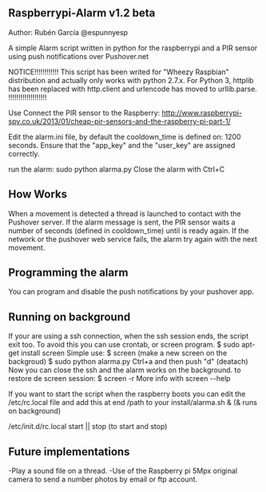 Raspberrypi-Alarm v1.2 beta
------------------------
Author: Rubén García @espunnyesp

A simple Alarm script written in python for the raspberrypi and a PIR sensor using push notifications over Pushover.net

NOTICE!!!!!!!!!!!!
This script has been writed for "Wheezy Raspbian" distribution and actually only works with python 2.7.x.
For Python 3, httplib has been replaced with http.client and urlencode has moved to urllib.parse.
!!!!!!!!!!!!!!!!!!!

Use
Connect the PIR sensor to the Raspberry:
http://www.raspberrypi-spy.co.uk/2013/01/cheap-pir-sensors-and-the-raspberry-pi-part-1/

Edit the alarm.ini file, by default the cooldown_time is defined on: 1200 seconds.
Ensure that the "app_key" and the "user_key" are assigned correctly.

run the alarm: sudo python alarma.py
Close the alarm with Ctrl+C

How Works
--------------------------------------------------------------------------------------
When a movement is detected a thread is launched to contact with the Pushover server. If the alarm message is sent, the PIR sensor waits a number of seconds (defined in cooldown_time) until is ready again.
If the network or the pushover web service fails, the alarm try again with the next movement.

Programming the alarm
---------------------
You can program and disable the push notifications by your pushover app.


Running on background
--------------------
If your are using a ssh connection, when the ssh session ends, the script exit too. To avoid this you can use crontab, or screen program.
$ sudo apt-get install screen
Simple use:
$ screen (make a new screen on the backgroud)
$ sudo python alarma.py
Ctrl+a and then push "d" (deatach)
Now you can close the ssh and the alarm works on the background.
to restore de screen session: $ screen -r
More info with screen --help

If you want to start the script when the raspberry boots you can edit the /etc/rc.local file and add this at end
/path to your install/alarma.sh & (& runs on background)

/etc/init.d/rc.local start || stop (to start and stop)


Future implementations
----------------------
-Play a sound file on a thread.
-Use of the Raspberry pi 5Mpx original camera to send a number photos by email or ftp account.
